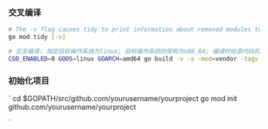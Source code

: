 ### 交叉编译
```sh
# The -v flag causes tidy to print information about removed modules to standard error.
go mod tidy [-v]

# 交叉编译: 指定目标操作系统为linux; 目标操作系统的架构为x86_64; 编译时给源代码的变量传入参数;
CGO_ENABLED=0 GOOS=linux GOARCH=amd64 go build -v -a -mod=vendor -tags netgo -ldflags "-X github.com/flygar/project/pkg/pluginlib/utils.Version=$(VERSION) -X github.com/flygar/project/pkg/pluginlib/utils.deployment=$(DEPLOYMENT)" -o ./bin/app ./cmd/agent
```

### 初始化项目
`
cd $GOPATH/src/github.com/yourusername/yourproject
go mod init github.com/yourusername/yourproject

`
